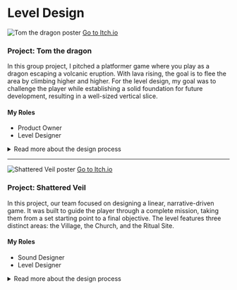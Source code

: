 <div class="page-content">
  <h1 class="page-title">Level Design</h1>

  <div class="project-card">
    <div class="project-flex-container">
      <div class="project-image-column">
        <img src="{{ '/Images/gp1poster2.png' | relative_url }}" alt="Tom the dragon poster">
        <a href="https://futuregames.itch.io/tomthedragon" class="itchio-link" target="_blank" rel="noopener noreferrer">
          <i class="fa-brands fa-itch-io"></i> Go to Itch.io
        </a>
      </div>
      <div class="project-text-column">
        <h3>Project: Tom the dragon</h3>
        <p>In this group project, I pitched a platformer game where you play as a dragon escaping a volcanic eruption. With lava rising, the goal is to flee the area by climbing higher and higher. For the level design, my goal was to challenge the player while establishing a solid foundation for future development, resulting in a well-sized vertical slice.</p>
        <div class="project-roles">
          <h4>My Roles</h4>
          <ul>
            <li>Product Owner</li>
            <li>Level Designer</li>
          </ul>
        </div>
      </div>
    </div>
    <div class="project-details-row">
      <details>
        <summary>Read more about the design process</summary>
        <div class="details-content">
          <div class="process-stage">
            <h3>Alpha Stage: Blockout & Core Gameplay</h3>
          <div class="stage-content-flex">
            <div class="stage-gallery">
              <p class="gallery-label">Progress images:</p>
              <a href="{{ '/Images/ph.jpg' | relative_url }}" target="_blank" title="Klicka för att förstora">
                  <img src="{{ '/Images/gp1alpha2.png' | relative_url }}" alt="En placeholder-bild" class="gallery-thumbnail">
              </a>
              <a href="{{ '/Images/ph.jpg' | relative_url }}" target="_blank" title="Klicka för att förstora">
                  <img src="{{ '/Images/gp1alpha1.png' | relative_url }}" alt="Papper-layout av banan" class="gallery-thumbnail">
              </a>
            </div>
            <div class="stage-description">
              <p></p>
              <ul>
                  <li>The initial focus was on the environment's design. I created a complete blockout of the level using simple geometry to establish the fundamental layout, scale, and player flow. This allowed for early testing of sightlines and composition before any art assets were produced..</li>
            <li>With the blockout in place, I moved on to technical validation and testing the core gameplay loop. This involved verifying that all critical paths were playable and that the environment supported the intended mechanics, such as cover-based combat and platforming sections. The goal was to ensure the design was functionally sound.</li>
            <li>Finally, I gathered foundational feedback from my peers. These early sessions were not about polish, but about validating the core concept. The positive feedback on the level's flow and premise confirmed that our design was on the right track, giving us a solid and validated foundation to build upon for the Beta phase.</li>
              </ul>
            </div>
          </div>
        </div>
          <div class="process-stage">
            <h3>Beta Stage: Refinement & Playtesting</h3>
          <div class="stage-content-flex">
            <div class="stage-gallery">
              <p class="gallery-label">Progress images:</p>
              <a href="{{ '/Images/gp1beta1.png' | relative_url }}" target="_blank" title="Klicka för att förstora">
                  <img src="{{ '/Images/gp1beta1.png' | relative_url }}" alt="En placeholder-bild" class="gallery-thumbnail">
              </a>
              <a href="{{ '/Images/gp1beta2.png' | relative_url }}" target="_blank" title="Klicka för att förstora">
                  <img src="{{ '/Images/gp1beta2.png' | relative_url }}" alt="Papper-layout av banan" class="gallery-thumbnail">
              </a>
            </div>
            <div class="stage-description">
              <p></p>
              <ul>
                 <li>The beta phase began with structured playtesting sessions focused on clarity and pacing. My primary goal was to identify areas of friction in the player's journey. By observing players and conducting post-session interviews, I gathered critical data on confusing level sections and unbalanced encounters.</li>
            <li>Analysis of the feedback revealed a major bottleneck in the church area, where players consistently missed a key exit. My solution was to iterate on the level's lighting and add new environmental cues to guide the player's eye. This change was implemented and then tested again in a smaller follow-up session.</li>
            <li>Through several iterative loops, the level's pacing and difficulty curve were significantly improved. The initial frustrating bottleneck was eliminated, resulting in a smoother and more intuitive player experience that better supported the game's narrative goals. The final beta version was more balanced, clear, and ultimately, more engaging.</li>
        </ul>
              </ul>
            </div>
          </div>
        </div>
          <div class="process-stage">
            <h3>Gold Stage: Final Polish & Bug Fixing</h3>
          <div class="stage-content-flex">
            <div class="stage-gallery">
              <p class="gallery-label">Results & Details:</p>
              <a href="{{ '/Images/gp1alpha2.png' | relative_url }}" target="_blank" title="Klicka för att förstora">
                  <img src="{{ '/Images/phg.png' | relative_url }}" alt="En placeholder-bild" class="gallery-thumbnail">
              </a>
            </div>
            <div class="stage-description">
              <p></p>
              <ul>
                 <li>I conducted several "polishing passes" where I adjusted lighting and small details to elevate the overall atmosphere.</li>
        <li>Actively participated in bug hunts, where I identified, reported, and sometimes fixed minor visual or layout-related bugs.</li>
        <li>Ensured that the gameplay experience was stable and consistent from start to finish.</li>
              </ul>
            </div>
          </div>
        </div>
      </div>
    </details>
    </div>
  </div> <hr style="border-color: #555;">
  
  <div class="project-card">
    <div class="project-flex-container">
      <div class="project-image-column">
        <img src="{{ '/Images/gp2poster1.jpg' | relative_url }}" alt="Shattered Veil poster">
        <a href="https://futuregames.itch.io/shattered-veil" class="itchio-link" target="_blank" rel="noopener noreferrer">
          <i class="fa-brands fa-itch-io"></i> Go to Itch.io
        </a>
      </div>
      <div class="project-text-column">
        <h3>Project: Shattered Veil</h3>
        <p>In this project, our team focused on designing a linear, narrative-driven game. It was built to guide the player through a complete mission, taking them from a set starting point to a final objective. The level features three distinct areas: the Village, the Church, and the Ritual Site.</p>
        <div class="project-roles">
          <h4>My Roles</h4>
          <ul>
            <li>Sound Designer</li>
            <li>Level Designer</li>
          </ul>
        </div>
      </div>
    </div>
    <div class="project-details-row">
      <details>
        <summary>Read more about the design process</summary>
        <div class="details-content">
          </div>
      </details>
    </div>
  </div> </div>
